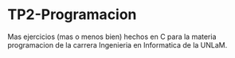 # TP2-Programacion
Mas ejercicios (mas o menos bien) hechos en C para la materia programacion de la carrera Ingenieria en Informatica de la UNLaM.
